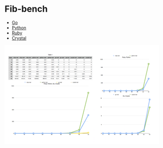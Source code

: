 # Fib-bench

- [Go](https://golang.org/)
- [Python](https://www.python.org/)
- [Ruby](https://www.ruby-lang.org/en/)
- [Crystal](http://crystal-lang.org/)

![](https://raw.githubusercontent.com/pauladam/fib-bench/master/results.png)


